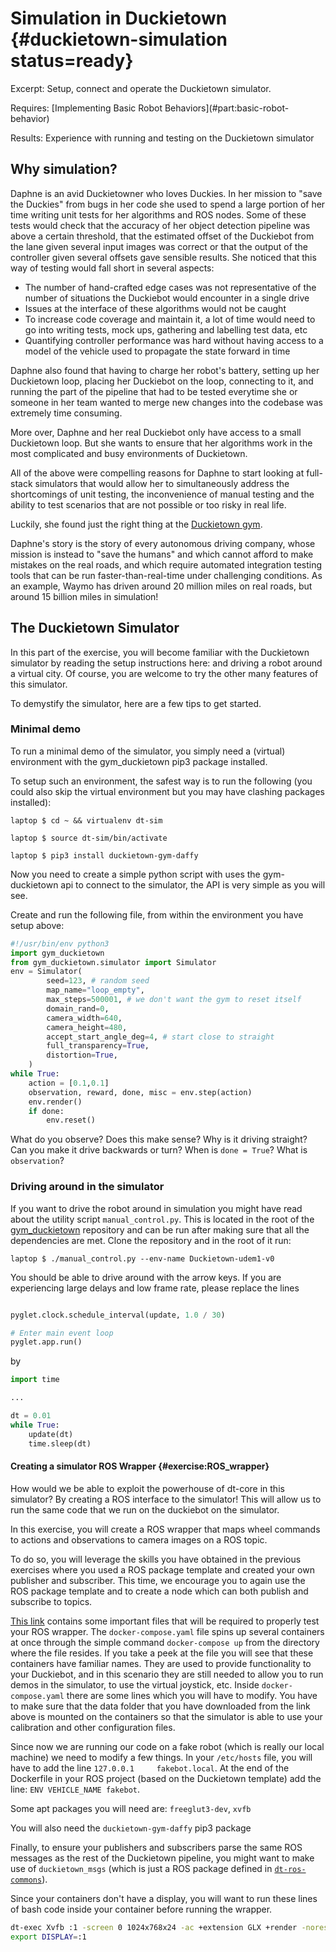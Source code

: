 # Simulation in Duckietown {#duckietown-simulation status=ready}

Excerpt: Setup, connect and operate the Duckietown simulator.

<div class='requirements' markdown='1'>
  Requires: [Implementing Basic Robot Behaviors](#part:basic-robot-behavior)
  
  Results: Experience with running and testing on the Duckietown simulator 
</div>

<minitoc/>

## Why simulation?
Daphne is an avid Duckietowner who loves Duckies. In her mission to "save the Duckies" from bugs in her code she used to spend a large portion of her time writing unit tests for her algorithms and ROS nodes. Some of these tests would check that the accuracy of her object detection pipeline was above a certain threshold, that the estimated offset of the Duckiebot from the lane given several input images was correct or that the output of the controller given several offsets gave sensible results. She noticed that this way of testing would fall short in several aspects:

- The number of hand-crafted edge cases was not representative of the number of situations the Duckiebot would encounter in a single drive
- Issues at the interface of these algorithms would not be caught
- To increase code coverage and maintain it, a lot of time would need to go into writing tests, mock ups, gathering and labelling test data, etc
- Quantifying controller performance was hard without having access to a model of the vehicle used to propagate the state forward in time

Daphne also found that having to charge her robot's battery, setting up her Duckietown loop, placing her Duckiebot on the loop, connecting to it, and running the part of the pipeline that had to be tested everytime she or someone in her team wanted to merge new changes into the codebase was extremely time consuming.

More over, Daphne and her real Duckiebot only have access to a small Duckietown loop. But she wants to ensure that her algorithms work in the most complicated and busy environments of Duckietown.

All of the above were compelling reasons for Daphne to start looking at full-stack simulators that would allow her to simultaneously address the shortcomings of unit testing, the inconvenience of manual testing and the ability to test scenarios that are not possible or too risky in real life. 

Luckily, she found just the right thing at the [Duckietown gym](https://github.com/duckietown/gym-duckietown).

Daphne's story is the story of every autonomous driving company, whose mission is instead to "save the humans" and which cannot afford to make mistakes on the real roads, and which require automated integration testing tools that can be run faster-than-real-time under challenging conditions. As an example, Waymo has driven around 20 million miles on real roads, but around 15 billion miles in simulation!

## The Duckietown Simulator

In this part of the exercise, you will become familiar with the Duckietown simulator by reading the setup instructions here: [](+AIDO#dt-simulator) and driving a robot around a virtual city. Of course, you are welcome to try the other many features of this simulator.

To demystify the simulator, here are a few tips to get started.

### Minimal demo
To run a minimal demo of the simulator, you simply need a (virtual) environment with the gym_duckietown pip3 package installed.

To setup such an environment, the safest way is to run the following (you could also skip the virtual environment but you may have clashing packages installed):

    laptop $ cd ~ && virtualenv dt-sim
    
    laptop $ source dt-sim/bin/activate

    laptop $ pip3 install duckietown-gym-daffy

Now you need to create a simple python script with uses the gym-duckietown api to connect to the simulator, the API is very simple as you will see.

Create and run the following file, from within the environment you have setup above:

```python
#!/usr/bin/env python3
import gym_duckietown
from gym_duckietown.simulator import Simulator
env = Simulator(
        seed=123, # random seed
        map_name="loop_empty",
        max_steps=500001, # we don't want the gym to reset itself
        domain_rand=0,
        camera_width=640,
        camera_height=480,
        accept_start_angle_deg=4, # start close to straight
        full_transparency=True,
        distortion=True,
    )   
while True:
    action = [0.1,0.1]
    observation, reward, done, misc = env.step(action)
    env.render()
    if done:
        env.reset()
```

What do you observe? Does this make sense? Why is it driving straight? Can you make it drive backwards or turn? When is `done = True`? What is `observation`? 


### Driving around in the simulator

If you want to drive the robot around in simulation you might have read about the utility script `manual_control.py`. This is located in the root of the [gym_duckietown](https://github.com/duckietown/gym-duckietown) repository and can be run after making sure that all the dependencies are met. Clone the repository and in the root of it run:

    laptop $ ./manual_control.py --env-name Duckietown-udem1-v0

You should be able to drive around with the arrow keys. If you are experiencing large delays and low frame rate, please replace the lines

```python

pyglet.clock.schedule_interval(update, 1.0 / 30)

# Enter main event loop
pyglet.app.run()

```

by

```python
import time

...

dt = 0.01
while True:
    update(dt)
    time.sleep(dt)

```

#### Creating a simulator ROS Wrapper {#exercise:ROS_wrapper}

How would we be able to exploit the powerhouse of dt-core in this simulator? By creating a ROS interface to the simulator! This will allow us to run the same code that we run on the duckiebot on the simulator.

In this exercise, you will create a ROS wrapper that maps wheel commands to actions and observations to camera images on a ROS topic.

To do so, you will leverage the skills you have obtained in the previous exercises where you used a ROS package template and created your own publisher and subscriber. This time, we encourage you to again use the ROS package template and to create a node which can both publish and subscribe to topics.

[This link](https://drive.google.com/file/d/1BU17Gkl5wEjvxv0OtZ2bv5EbcyyH09ZN/view) contains some important files that will be required to properly test your ROS wrapper. 
The `docker-compose.yaml` file spins up several containers at once through the simple command `docker-compose up` from the directory where the file resides. If you take a peek at the file you will see that these containers have familiar names. They are used to provide functionality to your Duckiebot, and in this scenario they are still needed to allow you to run demos in the simulator, to use the virtual joystick, etc. Inside `docker-compose.yaml` there are some lines which you will have to modify. You have to make sure that the data folder that you have downloaded from the link above is mounted on the containers so that the simulator is able to use your calibration and other configuration files. 

Since now we are running our code on a fake robot (which is really our local machine) we need to modify a few things. In your `/etc/hosts` file, you will have to add the line `127.0.0.1     fakebot.local`. At the end of the Dockerfile in your ROS project (based on the Duckietown template) add the line: `ENV VEHICLE_NAME fakebot`.

Some apt packages you will need are: `freeglut3-dev`, `xvfb`

You will also need the `duckietown-gym-daffy` pip3 package

Finally, to ensure your publishers and subscribers parse the same ROS messages as the rest of the Duckietown pipeline, you might want to make use of `duckietown_msgs` (which is just a ROS package defined in [`dt-ros-commons`](https://github.com/duckietown/dt-ros-commons/tree/daffy/packages/duckietown_msgs)).

Since your containers don't have a display, you will want to run these lines of bash code inside your container before running the wrapper.

```bash
dt-exec Xvfb :1 -screen 0 1024x768x24 -ac +extension GLX +render -noreset 
export DISPLAY=:1
```

